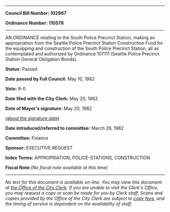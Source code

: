 

********

**Council Bill Number: 102967**
   
**Ordinance Number: 110578**
********

 AN ORDINANCE relating to the South Police Precinct Station, making an appropriation from the Seattle Police Precinct Station Construction Fund for the equipping and construction of the South Police Precinct Station, all as contemplated and authorized by Ordinance 107111 (Seattle Police Precinct Station General Obligation Bonds).

**Status:** Passed
   
**Date passed by Full Council:** May 10, 1982
   
**Vote:** 8-0
   
**Date filed with the City Clerk:** May 20, 1982
   
**Date of Mayor's signature:** May 20, 1982
   
[(about the signature date)](/~public/approvaldate.htm)
   
   
   
**Date introduced/referred to committee:** March 29, 1982
   
**Committee:** Finance
   
**Sponsor:** EXECUTIVE REQUEST
   
   
**Index Terms:** APPROPRIATION, POLICE-STATIONS, CONSTRUCTION

**Fiscal Note:**_(No fiscal note available at this time)_
********

_No text for this document is available on-line. You may view this document at [the Office of the City Clerk](http://www.seattle.gov/leg/clerk/contactUs.htm). If you are unable to visit the Clerk's Office, you may request a copy or scan be made for you by Clerk staff. Scans and copies provided by the Office of the City Clerk are subject to [copy fees](http://clerk.seattle.gov/~public/clerkfees.htm), and the timing of service is dependent on the availability of staff._

